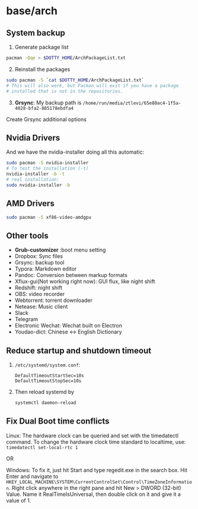 # base/arch

## System backup

1. Generate package list

```sh
pacman -Qqe > $DOTTY_HOME/ArchPackageList.txt
```

2. Reinstall the packages

```sh
sudo pacman -S `cat $DOTTY_HOME/ArchPackageList.txt`
# This will also work, but Pacman will exit if you have a package
# installed that is not in the repositories.
```

3. **Grsync**: My backup path is `/home/run/media/ztlevi/65e80ac4-1f5a-4028-bfa2-885178ebdfa4`

Create Grsync additional options

## Nvidia Drivers

And we have the nvidia-installer doing all this automatic:

```sh
sudo pacman -S nvidia-installer
# To test the installation (-t)
nvidia-installer -b -t
# real installation:
sudo nvidia-installer -b
```

## AMD Drivers

```sh
sudo pacman -S xf86-video-amdgpu
```

## Other tools

- **Grub-customizer** :boot menu setting
- Dropbox: Sync files
- Grsync: backup tool
- Typora: Markdown editor
- Pandoc: Conversion between markup formats
- Xflux-gui(Not working right now): GUI flux, like night shift
- Redshift: night shift
- OBS: video recorder
- Webtorrent: torrent downloader
- Netease: Music client
- Slack
- Telegram
- Electronic Wechat: Wechat built on Electron
- Youdao-dict: Chinese <-> English Dictionary

## Reduce startup and shutdown timeout

1. `/etc/systemd/system.conf`:

   ```
   DefaultTimeoutStartSec=10s
   DefaultTimeoutStopSec=10s
   ```

2. Then reload systemd by
   ```sh
   systemctl daemon-reload
   ```

## Fix Dual Boot time conflicts

Linux: The hardware clock can be queried and set with the timedatectl command. To change the hardware clock time
standard to localtime, use: `timedatectl set-local-rtc 1`

OR

Windows: To fix it, just hit Start and type regedit.exe in the search box. Hit Enter and navigate to
`HKEY_LOCAL_MACHINE\SYSTEM\CurrentControlSet\Control\TimeZoneInformation`. Right click anywhere in the right pane and
hit New > DWORD (32-bit) Value. Name it RealTimeIsUniversal, then double click on it and give it a value of 1.
